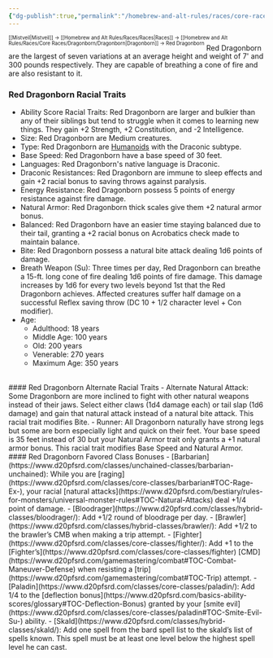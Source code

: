 ```yaml
---
{"dg-publish":true,"permalink":"/homebrew-and-alt-rules/races/core-races/dragonborn/red-dragonborn/"}
---
```


<sup><sup>[[Mistveil\|Mistveil]] → [[Homebrew and Alt Rules/Races/Races\|Races]] → [[Homebrew and Alt Rules/Races/Core Races/Dragonborn/Dragonborn\|Dragonborn]] → Red Dragonborn</sup></sup>
Red Dragonborn are the largest of seven variations at an average height and weight of 7' and 300 pounds respectively. They are capable of breathing a cone of fire and are also resistant to it.
<br>
### Red Dragonborn Racial Traits
- Ability Score Racial Traits: Red Dragonborn are larger and bulkier than any of their siblings but tend to struggle when it comes to learning new things. They gain +2 Strength, +2 Constitution, and -2 Intelligence.
- Size: Red Dragonborn are Medium creatures.
- Type: Red Dragonborn are [Humanoids](http://www.d20pfsrd.com/bestiary/rules-for-monsters/creature-types#TOC-Humanoid) with the Draconic subtype.
- Base Speed: Red Dragonborn have a base speed of 30 feet.
- Languages: Red Dragonborn's native language is Draconic.
- Draconic Resistances: Red Dragonborn are immune to sleep effects and gain +2 racial bonus to saving throws against paralysis.
- Energy Resistance: Red Dragonborn possess 5 points of energy resistance against fire damage.
- Natural Armor: Red Dragonborn thick scales give them +2 natural armor bonus.
- Balanced: Red Dragonborn have an easier time staying balanced due to their tail, granting a +2 racial bonus on Acrobatics check made to maintain balance.
- Bite: Red Dragonborn possess a natural bite attack dealing 1d6 points of damage.
- Breath Weapon (Su): Three times per day, Red Dragonborn can breathe a 15-ft. long cone of fire dealing 1d6 points of fire damage. This damage increases by 1d6 for every two levels beyond 1st that the Red Dragonborn achieves. Affected creatures suffer half damage on a successful Reflex saving throw (DC 10 + 1/2 character level + Con modifier).
- Age:
    - Adulthood: 18 years
    - Middle Age: 100 years
    - Old: 200 years
    - Venerable: 270 years
    - Maximum Age: 350 years
<br>
#### Red Dragonborn Alternate Racial Traits
- Alternate Natural Attack: Some Dragonborn are more inclined to fight with other natural weapons instead of their jaws. Select either claws (1d4 damage each) or tail slap (1d6 damage) and gain that natural attack instead of a natural bite attack. This racial trait modifies Bite.
- Runner: All Dragonborn naturally have strong legs but some are born especially light and quick on their feet. Your base speed is 35 feet instead of 30 but your Natural Armor trait only grants a +1 natural armor bonus. This racial trait modifies Base Speed and Natural Armor.
<br>
#### Red Dragonborn Favored Class Bonuses
- [Barbarian](https://www.d20pfsrd.com/classes/unchained-classes/barbarian-unchained): While you are [raging](https://www.d20pfsrd.com/classes/core-classes/barbarian#TOC-Rage-Ex-), your racial [natural attacks](https://www.d20pfsrd.com/bestiary/rules-for-monsters/universal-monster-rules#TOC-Natural-Attacks) deal +1/4 point of damage.
- [Bloodrager](https://www.d20pfsrd.com/classes/hybrid-classes/bloodrager/): Add +1/2 round of bloodrage per day.
- [Brawler](https://www.d20pfsrd.com/classes/hybrid-classes/brawler/): Add +1/2 to the brawler’s CMB when making a trip attempt.
- [Fighter](https://www.d20pfsrd.com/classes/core-classes/fighter/): Add +1 to the [Fighter’s](https://www.d20pfsrd.com/classes/core-classes/fighter) [CMD](https://www.d20pfsrd.com/gamemastering/combat#TOC-Combat-Maneuver-Defense) when resisting a [trip](https://www.d20pfsrd.com/gamemastering/combat#TOC-Trip) attempt.
- [Paladin](https://www.d20pfsrd.com/classes/core-classes/paladin/): Add 1/4 to the [deflection bonus](https://www.d20pfsrd.com/basics-ability-scores/glossary#TOC-Deflection-Bonus) granted by your [smite evil](https://www.d20pfsrd.com/classes/core-classes/paladin#TOC-Smite-Evil-Su-) ability.
- [Skald](https://www.d20pfsrd.com/classes/hybrid-classes/skald/): Add one spell from the bard spell list to the skald’s list of spells known. This spell must be at least one level below the highest spell level he can cast.